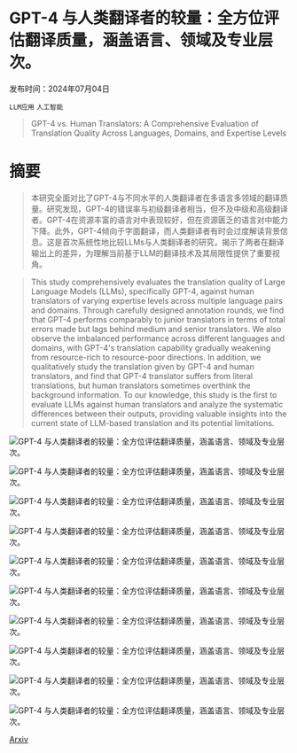 # GPT-4 与人类翻译者的较量：全方位评估翻译质量，涵盖语言、领域及专业层次。

发布时间：2024年07月04日

`LLM应用` `人工智能`

> GPT-4 vs. Human Translators: A Comprehensive Evaluation of Translation Quality Across Languages, Domains, and Expertise Levels

# 摘要

> 本研究全面对比了GPT-4与不同水平的人类翻译者在多语言多领域的翻译质量。研究发现，GPT-4的错误率与初级翻译者相当，但不及中级和高级翻译者。GPT-4在资源丰富的语言对中表现较好，但在资源匮乏的语言对中能力下降。此外，GPT-4倾向于字面翻译，而人类翻译者有时会过度解读背景信息。这是首次系统性地比较LLMs与人类翻译者的研究，揭示了两者在翻译输出上的差异，为理解当前基于LLM的翻译技术及其局限性提供了重要视角。

> This study comprehensively evaluates the translation quality of Large Language Models (LLMs), specifically GPT-4, against human translators of varying expertise levels across multiple language pairs and domains. Through carefully designed annotation rounds, we find that GPT-4 performs comparably to junior translators in terms of total errors made but lags behind medium and senior translators. We also observe the imbalanced performance across different languages and domains, with GPT-4's translation capability gradually weakening from resource-rich to resource-poor directions. In addition, we qualitatively study the translation given by GPT-4 and human translators, and find that GPT-4 translator suffers from literal translations, but human translators sometimes overthink the background information. To our knowledge, this study is the first to evaluate LLMs against human translators and analyze the systematic differences between their outputs, providing valuable insights into the current state of LLM-based translation and its potential limitations.

![GPT-4 与人类翻译者的较量：全方位评估翻译质量，涵盖语言、领域及专业层次。](../../../paper_images/2407.03658/x1.png)

![GPT-4 与人类翻译者的较量：全方位评估翻译质量，涵盖语言、领域及专业层次。](../../../paper_images/2407.03658/x2.png)

![GPT-4 与人类翻译者的较量：全方位评估翻译质量，涵盖语言、领域及专业层次。](../../../paper_images/2407.03658/x3.png)

![GPT-4 与人类翻译者的较量：全方位评估翻译质量，涵盖语言、领域及专业层次。](../../../paper_images/2407.03658/x4.png)

![GPT-4 与人类翻译者的较量：全方位评估翻译质量，涵盖语言、领域及专业层次。](../../../paper_images/2407.03658/x5.png)

![GPT-4 与人类翻译者的较量：全方位评估翻译质量，涵盖语言、领域及专业层次。](../../../paper_images/2407.03658/x6.png)

![GPT-4 与人类翻译者的较量：全方位评估翻译质量，涵盖语言、领域及专业层次。](../../../paper_images/2407.03658/x7.png)

![GPT-4 与人类翻译者的较量：全方位评估翻译质量，涵盖语言、领域及专业层次。](../../../paper_images/2407.03658/x8.png)

![GPT-4 与人类翻译者的较量：全方位评估翻译质量，涵盖语言、领域及专业层次。](../../../paper_images/2407.03658/x9.png)

![GPT-4 与人类翻译者的较量：全方位评估翻译质量，涵盖语言、领域及专业层次。](../../../paper_images/2407.03658/annotation_system_screenshot.jpg)

[Arxiv](https://arxiv.org/abs/2407.03658)